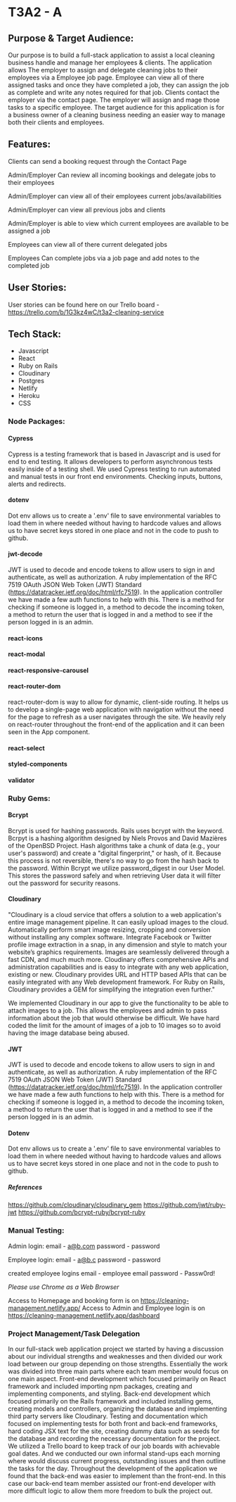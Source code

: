 # T3A2 - A

## **Purpose & Target Audience:**

Our purpose is to build a full-stack application to assist a local cleaning business handle and manage her employees & clients. The application allows The employer to assign and delegate cleaning jobs to their employees via a Employee job page. Employee can view all of there assigned tasks and once they have completed a job, they can assign the job as complete and write any notes required for that job. Clients contact the employer via the contact page. The employer will assign and mage those tasks to a specific employee. The target audience for this application is for a business owner of a cleaning business needing an easier way to manage both their clients and employees.

## **Features:**

Clients can send a booking request through the Contact Page

Admin/Employer Can review all incoming bookings and delegate jobs to their employees

Admin/Employer can view all of their employees current jobs/availabilities

Admin/Employer can view all previous jobs and clients

Admin/Employer is able to view which current employees are available to be assigned a job

Employees can view all of there current delegated jobs

Employees Can complete jobs via a job page and add notes to the completed job

## **User Stories:**

User stories can be found here on our Trello board - https://trello.com/b/1G3kz4wC/t3a2-cleaning-service

## **Tech Stack:**

- Javascript
- React
- Ruby on Rails
- Cloudinary
- Postgres
- Netlify
- Heroku
- CSS

### **Node Packages:**

#### Cypress

Cypress is a testing framework that is based in Javascript and is used for end to end testing. It allows developers to perform asynchronous tests easily inside of a testing shell.
We used Cypress testing to run automated and manual tests in our front end environments. Checking inputs, buttons, alerts and redirects.

#### dotenv

Dot env allows us to create a '.env' file to save environmental variables to load them in where needed without having to hardcode values and allows us to have secret keys stored in one place and not in the code to push to github.

#### jwt-decode

JWT is used to decode and encode tokens to allow users to sign in and authenticate, as well as authorization. A ruby implementation of the RFC 7519 OAuth JSON Web Token (JWT) Standard (https://datatracker.ietf.org/doc/html/rfc7519).
In the application controller we have made a few auth functions to help with this. There is a method for checking if someone is logged in, a method to decode the incoming token, a method to return the user that is logged in and a method to see if the person logged in is an admin.

#### react-icons

#### react-modal

#### react-responsive-carousel

#### react-router-dom

react-router-dom is way to allow for dynamic, client-side routing. It helps us to develop a single-page web application with navigation without the need for the page to refresh as a user navigates through the site.
We heavily rely on react-router throughout the front-end of the application and it can been seen in the App component.

#### react-select

#### styled-components

#### validator

### **Ruby Gems:**

#### Bcrypt

Bcrypt is used for hashing passwords. Rails uses bcrypt with the keyword.
Bcrpyt is a hashing algorithm designed by Niels Provos and David Mazières of the OpenBSD Project. Hash algorithms take a chunk of data (e.g., your user's password) and create a "digital fingerprint," or hash, of it. Because this process is not reversible, there's no way to go from the hash back to the password.
Within Bcrypt we utilize password_digest in our User Model. This stores the password safely and when retrieving User data it will filter out the password for security reasons.

#### Cloudinary

"Cloudinary is a cloud service that offers a solution to a web application's entire image management pipeline. It can easily upload images to the cloud. Automatically perform smart image resizing, cropping and conversion without installing any complex software. Integrate Facebook or Twitter profile image extraction in a snap, in any dimension and style to match your website’s graphics requirements. Images are seamlessly delivered through a fast CDN, and much much more.
Cloudinary offers comprehensive APIs and administration capabilities and is easy to integrate with any web application, existing or new.
Cloudinary provides URL and HTTP based APIs that can be easily integrated with any Web development framework.
For Ruby on Rails, Cloudinary provides a GEM for simplifying the integration even further."

We implemented Cloudinary in our app to give the functionality to be able to attach images to a job. This allows the employees and admin to pass information about the job that would otherwise be difficult.
We have hard coded the limit for the amount of images of a job to 10 images so to avoid having the image database being abused.

#### JWT

JWT is used to decode and encode tokens to allow users to sign in and authenticate, as well as authorization. A ruby implementation of the RFC 7519 OAuth JSON Web Token (JWT) Standard (https://datatracker.ietf.org/doc/html/rfc7519).
In the application controller we have made a few auth functions to help with this. There is a method for checking if someone is logged in, a method to decode the incoming token, a method to return the user that is logged in and a method to see if the person logged in is an admin.

#### Dotenv

Dot env allows us to create a '.env' file to save environmental variables to load them in where needed without having to hardcode values and allows us to have secret keys stored in one place and not in the code to push to github.

##### References

https://github.com/cloudinary/cloudinary_gem
https://github.com/jwt/ruby-jwt
https://github.com/bcrypt-ruby/bcrypt-ruby

### **Manual Testing:**

Admin login:
email - a@b.com
password - password

Employee login:
email - a@b.c
password - password

created employee logins
email - employee email
password - Passw0rd!

_Please use Chrome as a Web Browser_

Access to Homepage and booking form is on https://cleaning-management.netlify.app/
Access to Admin and Employee login is on https://cleaning-management.netlify.app/dashboard

### **Project Management/Task Delegation**

In our full-stack web application project we started by having a discussion about our individual strengths and weaknesses and then divided our work load between our group depending on those strengths. Essentially the work was divided into three main parts where each team member would focus on one main aspect. Front-end development which focused primarily on React framework and included importing npm packages, creating and implementing components, and styling. Back-end development which focused primarily on the Rails framework and included installing gems, creating models and controllers, organizing the database and implementing third party servers like Cloudinary. Testing and documentation which focused on implementing tests for both front and back-end frameworks, hard coding JSX text for the site, creating dummy data such as seeds for the database and recording the necessary documentation for the project.
We utilized a Trello board to keep track of our job boards with achievable goal dates. And we conducted our own informal stand-ups each morning where would discuss current progress, outstanding issues and then outline the tasks for the day. Throughout the development of the application we found that the back-end was easier to implement than the front-end. In this case our back-end team member assisted our front-end developer with more difficult logic to allow them more freedom to bulk the project out.
